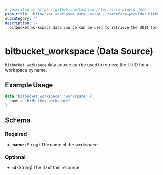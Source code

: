 ```yaml
---
# generated by https://github.com/hashicorp/terraform-plugin-docs
page_title: "bitbucket_workspace Data Source - terraform-provider-bitbucket"
subcategory: ""
description: |-
  bitbucket_workspace data source can be used to retrieve the UUID for a workspace by name.
---
```


# bitbucket_workspace (Data Source)

`bitbucket_workspace` data source can be used to retrieve the UUID for a workspace by name.

## Example Usage

```terraform
data "bitbucket_workspace" "workspace" {
  name = "bitbucket-workspace"
}
```

<!-- schema generated by tfplugindocs -->
## Schema

### Required

- **name** (String) The name of the workspace.

### Optional

- **id** (String) The ID of this resource.


